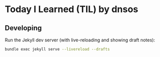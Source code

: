 # Today I Learned (TIL) by dnsos

## Developing

Run the Jekyll dev server (with live-reloading and showing draft notes):

```bash
bundle exec jekyll serve --livereload --drafts
```

